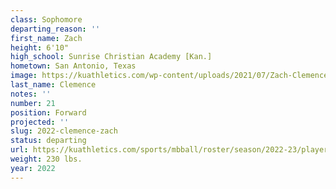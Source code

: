 ```yaml
---
class: Sophomore
departing_reason: ''
first_name: Zach
height: 6'10"
high_school: Sunrise Christian Academy [Kan.]
hometown: San Antonio, Texas
image: https://kuathletics.com/wp-content/uploads/2021/07/Zach-Clemence-21.jpg
last_name: Clemence
notes: ''
number: 21
position: Forward
projected: ''
slug: 2022-clemence-zach
status: departing
url: https://kuathletics.com/sports/mbball/roster/season/2022-23/player/zach-clemence/
weight: 230 lbs.
year: 2022
---
```

